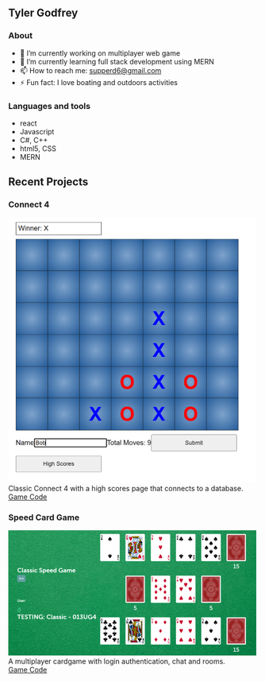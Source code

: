## Tyler Godfrey
### About
- 🔭 I’m currently working on multiplayer web game
- 🌱 I’m currently learning full stack development using MERN
- 📫 How to reach me: supperd6@gmail.com
- ⚡ Fun fact: I love boating and outdoors activities

### Languages and tools
- react
- Javascript 
- C#, C++
- html5, CSS
- MERN

## Recent Projects
### Connect 4
![](Screenshots/connect4.png)  
Classic Connect 4 with a high scores page that connects to a database.  
[Game Code](https://github.com/TylerGodfrey106e/Connect4)  
### Speed Card Game
![](Screenshots/SpeedGame.png)  
A multiplayer cardgame with login authentication, chat and rooms.  
[Game Code](https://github.com/TylerGodfrey106e/Redacted-Speed-Game)  
